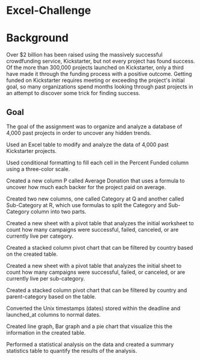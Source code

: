 # Excel-Challenge
# Background
Over $2 billion has been raised using the massively successful crowdfunding service, Kickstarter, but not every project has found success. Of the more than 300,000 projects launched on Kickstarter, only a third have made it through the funding process with a positive outcome.
Getting funded on Kickstarter requires meeting or exceeding the project's initial goal, so many organizations spend months looking through past projects in an attempt to discover some trick for finding success. 

## Goal
The goal of the assignment was to organize and analyze a database of 4,000 past projects in order to uncover any hidden trends.

Used an Excel table to modify and analyze the data of 4,000 past Kickstarter projects. 

Used conditional formatting to fill each cell in the Percent Funded column using a three-color scale. 

Created a new column P called Average Donation that uses a formula to uncover how much each backer for the project paid on average.

Created two new columns, one called Category at Q and another called Sub-Category at R, which use formulas to split the Category and Sub-Category column into two parts.

Created a new sheet with a pivot table that analyzes the initial worksheet to count how many campaigns were successful, failed, canceled, or are currently live per category.

Created a stacked column pivot chart that can be filtered by country based on the created table.

Created a new sheet with a pivot table that analyzes the initial sheet to count how many campaigns were successful, failed, or canceled, or are currently live per sub-category.

Created a stacked column pivot chart that can be filtered by country and parent-category based on the table.

Converted the Unix timestamps (dates) stored within the deadline and launched_at columns to normal dates.

Created line graph, Bar graph and a pie chart that visualize this the information in the created table.

Performed a statistical analysis on the data and created a summary statistics table to quantify the results of the analysis.
